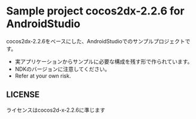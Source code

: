# Sample project cocos2dx-2.2.6 for AndroidStudio

cocos2dx-2.2.6をベースにした、AndroidStudioでのサンプルプロジェクトです。

- 実アプリケーションからサンプルに必要な構成を残す形で作られています。
- NDKのバージョンに注意してください。
- Refer at your own risk.

## LICENSE
ライセンスはcocos2d-x-2.2.6に準じます
